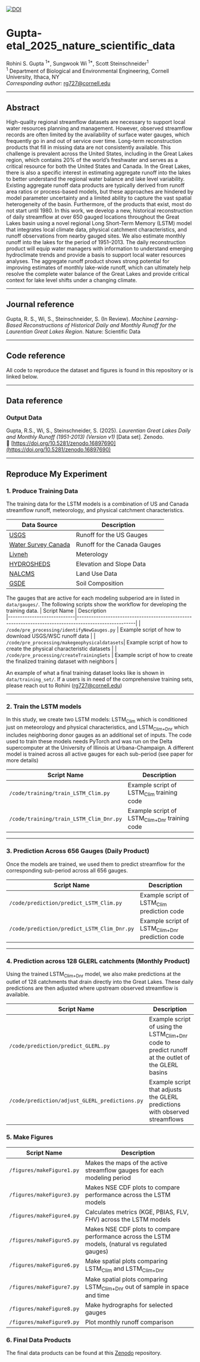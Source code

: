 [![DOI](https://zenodo.org/badge/265254045.svg)](https://zenodo.org/doi/10.5281/zenodo.10442485)
# Gupta-etal_2025_nature_scientific_data

Rohini S. Gupta <sup>1*</sup>, Sungwook Wi <sup>1*</sup>, Scott Steinschneider<sup>1</sup>  
<sup>1</sup> Department of Biological and Environmental Engineering, Cornell University, Ithaca, NY  
*Corresponding author:* rg727@cornell.edu

---

## Abstract

High-quality regional streamflow datasets are necessary to support local water resources planning and management. However, observed streamflow records are often limited by the availability of surface water gauges, which frequently go in and out of service over time. Long-term reconstruction products that fill in missing data are not consistently available. This challenge is prevalent across the United States, including in the Great Lakes region, which contains 20% of the world’s freshwater and serves as a critical resource for both the United States and Canada. In the Great Lakes, there is also a specific interest in estimating aggregate runoff into the lakes to better understand the regional water balance and lake level variability. Existing aggregate runoff data products are typically derived from runoff area ratios or process-based models, but these approaches are hindered by model parameter uncertainty and a limited ability to capture the vast spatial heterogeneity of the basin. Furthermore, of the products that exist, most do not start until 1980. In this work, we develop a new, historical reconstruction of daily streamflow at over 650 gauged locations throughout the Great Lakes basin using a novel regional Long Short-Term Memory (LSTM) model that integrates local climate data, physical catchment characteristics, and runoff observations from nearby gauged sites. We also estimate monthly runoff into the lakes for the period of 1951–2013. The daily reconstruction product will equip water managers with information to understand emerging hydroclimate trends and provide a basis to support local water resources analyses. The aggregate runoff product shows strong potential for improving estimates of monthly lake-wide runoff, which can ultimately help resolve the complete water balance of the Great Lakes and provide critical context for lake level shifts under a changing climate.

---

## Journal reference

Gupta, R. S., Wi, S., Steinschneider, S. (In Review). *Machine Learning-Based Reconstructions of Historical Daily and Monthly Runoff for the Laurentian Great Lakes Region*. Nature: Scientific Data

---

## Code reference

All code to reproduce the dataset and figures is found in this repository or is linked below.

---

## Data reference

### Output Data

Gupta, R.S., Wi, S., Steinschneider, S. (2025). *Laurentian Great Lakes Daily and Monthly Runoff (1951-2013) (Version v1)* [Data set]. Zenodo.  
🔗 [https://doi.org/10.5281/zenodo.16897690](https://doi.org/10.5281/zenodo.16897690)

---

## Reproduce My Experiment

### 1. Produce Training Data

The training data for the LSTM models is a combination of US and Canada streamflow runoff, meteorology, and physical catchment characteristics. 

| Data Source                | Description                                                                                          
|----------------------------|------------------------------------------------------------------------------------------------------|
| [USGS](https://www.usgs.gov)| Runoff for the US Gauges                                                                             |
| [Water Survey Canada](https://wateroffice.ec.gc.ca/mainmenu/real_time_data_index_e.html)        | Runoff for the Canada Gauges                                                                         | 
| [Livneh](https://climatedataguide.ucar.edu/climate-data/livneh-gridded-precipitation-and-other-meteorological-variables-continental-us-mexico)                     | Meterology                                                                                           | 
| [HYDROSHEDS](https://www.frdr-dfdr.ca/repo/dataset/6632cd3c-9b3b-4cc6-a87a-204c92d30485)                 | Elevation and Slope Data                                                                             | 
| [NALCMS](https://www.frdr-dfdr.ca/repo/dataset/6632cd3c-9b3b-4cc6-a87a-204c92d30485)                     | Land Use Data                                                                                      | 
| [GSDE](https://cmr.earthdata.nasa.gov/search/concepts/C1214604044-SCIOPS.html)                         | Soil Composition                                                                                      | 

The gauges that are active for each modeling subperiod are in listed in `data/gauges/`. The following scripts show the workflow for developing the training data. 
| Script Name                 | Description                                                                                          
|----------------------------|------------------------------------------------------------------------------------------------------|
| `/code/pre_processing/identifyNewGauges.py`   | Example script of how to download USGS/WSC runoff data                                               | 
| `/code/pre_processing/makegeophysicaldatasets`| Example script of how to create the physical characteristic datasets                                 | 
| `/code/pre_processing/createTrainingSets`       | Example script of how to create the finalized training dataset with neighbors                      |

An example of what a final training dataset looks like is shown in `data/training_set/`. If a users is in need of the comprehensive training sets, please reach out to Rohini (rg727@cornell.edu)

---

### 2. Train the LSTM models

In this study, we create two LSTM models: LSTM<sub>Clim</sub> which is conditioned just on meteorology and physical characteristics, and LSTM<sub>Clim+Dnr</sub> which includes neighboring donor gauges as an additional set of inputs. The code used to train these models needs PyTorch and was run on the Delta supercomputer at the University of Illinois at Urbana-Champaign. A different model is trained across all active gauges for each sub-period (see paper for more details)

| Script Name                 | Description                                                                                          
|----------------------------|------------------------------------------------------------------------------------------------------|
| `/code/training/train_LSTM_Clim.py`   | Example script of LSTM<sub>Clim</sub> training code                                   | 
| `/code/training/train_LSTM_Clim_Dnr.py`| Example script of LSTM<sub>Clim+Dnr</sub> training code                                 | 

---
### 3. Prediction Across 656 Gauges (Daily Product)

Once the models are trained, we used them to predict streamflow for the corresponding sub-period across all 656 gauges.

| Script Name                 | Description                                                                                          
|----------------------------|------------------------------------------------------------------------------------------------------|
| `/code/prediction/predict_LSTM_Clim.py`   | Example script of LSTM<sub>Clim</sub> prediction code                                 | 
| `/code/prediction/predict_LSTM_Clim_Dnr.py`| Example script of LSTM<sub>Clim+Dnr</sub> prediction code                            | 

---
### 4. Prediction across 128 GLERL catchments (Monthly Product) 

Using the trained LSTM<sub>Clim+Dnr</sub> model, we also make predictions at the outlet of 128 catchments that drain directly into the Great Lakes. These daily predictions are then adjusted where upstream observed streamflow is available.


| Script Name                 | Description                                                                                          
|----------------------------|------------------------------------------------------------------------------------------------------|
| `/code/prediction/predict_GLERL.py`   | Example script of using the LSTM<sub>Clim+Dnr</sub> code to predict runoff at the outlet of the GLERL basins| 
| `/code/prediction/adjust_GLERL_predictions.py`| Example script that adjusts the GLERL predictions with observed streamflows                            | 

### 5. Make Figures 


| Script Name                 | Description                                                                                          
|----------------------------|------------------------------------------------------------------------------------------------------|
| `/figures/makeFigure1.py`  | Makes the maps of the active streamflow gauges for each modeling period| 
| `/figures/makeFigure3.py`| Makes NSE CDF plots to compare performance across the LSTM models                          | 
| `/figures/makeFigure4.py`| Calculates metrics (KGE, PBIAS, FLV, FHV) across the LSTM models                          |
| `/figures/makeFigure5.py`| Makes NSE CDF plots to compare performance across the LSTM models, (natural vs regulated gauges) | 
| `/figures/makeFigure6.py`| Make spatial plots comparing LSTM<sub>Clim</sub> and LSTM<sub>Clim+Dnr</sub> | 
| `/figures/makeFigure7.py`| Make spatial plots comparing LSTM<sub>Clim+Dnr</sub> out of sample in space and time|
| `/figures/makeFigure8.py`| Make hydrographs for selected gauges|
| `/figures/makeFigure9.py`| Plot monthly runoff comparison|

### 6. Final Data Products

The final data products can be found at this [Zenodo](https://zenodo.org/doi/10.5281/zenodo.10442485) repository. 


